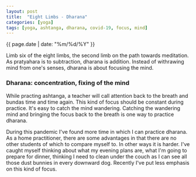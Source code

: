 ```yaml
---
layout: post
title:  "Eight Limbs - Dharana"
categories: [yoga]
tags: [yoga, ashtanga, dharana, covid-19, focus, mind]
---
```

{{ page.date | date: "%m/%d/%Y" }}
 
Limb six of the eight limbs, the second limb on the path towards meditation.  As pratyahara is to subtraction, dharana is addition.  Instead of withrawing mind from one's senses, dharana is about focusing the mind.
 
### Dharana:  concentration, fixing of the mind
 
While practing ashtanga, a teacher will call attention back to the breath and bundas time and time again.  This kind of focus should be constant during practice.  It's easy to catch the mind wandering.  Catching the wandering mind and bringing the focus back to the breath is one way to practice dharana.
 
During this pandemic I've found more time in which I can practice dharana.  As a home practitioner, there are some advantages in that there are no other students of which to compare myself to.  In other ways it is harder.  I've caught  myself thinking about what my evening plans are, what I'm going to prepare for dinner, thinking I need to clean under the couch as I can see all those dust bunnies in every downward dog.  Recently I've put less emphasis on this kind of focus.